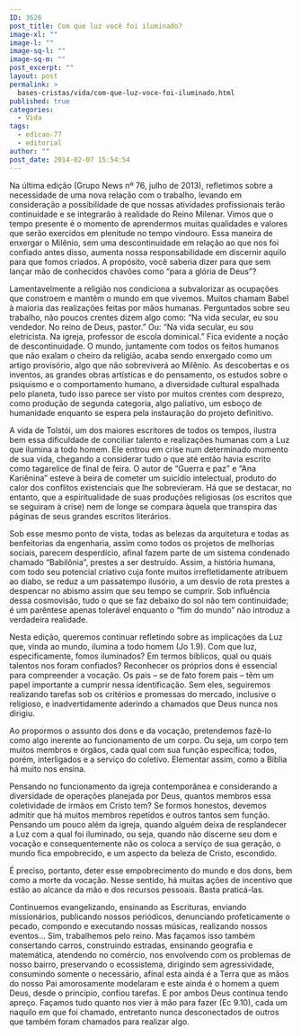 ```yaml
---
ID: 3626
post_title: Com que luz você foi iluminado?
image-xl: ""
image-l: ""
image-sq-l: ""
image-sq-m: ""
post_excerpt: ""
layout: post
permalink: >
  bases-cristas/vida/com-que-luz-voce-foi-iluminado.html
published: true
categories:
  - Vida
tags:
  - edicao-77
  - editorial
author: ""
post_date: 2014-02-07 15:54:54
---
```

Na última edição (Grupo News nº 76, julho de 2013), refletimos sobre a necessidade de uma nova relação com o trabalho, levando em consideração a possibilidade de que nossas atividades profissionais terão continuidade e se integrarão à realidade do Reino Milenar. Vimos que o tempo presente é o momento de aprendermos muitas qualidades e valores que serão exercidos em plenitude no tempo vindouro. Essa maneira de enxergar o Milênio, sem uma descontinuidade em relação ao que nos foi confiado antes disso, aumenta nossa responsabilidade em discernir aquilo para que fomos criados. A propósito, você saberia dizer para que sem lançar mão de conhecidos chavões como “para a glória de Deus”?

Lamentavelmente a religião nos condiciona a subvalorizar as ocupações que constroem e mantêm o mundo em que vivemos. Muitos chamam Babel à maioria das realizações feitas por mãos humanas. Perguntados sobre seu trabalho, não poucos crentes dizem algo como: “Na vida secular, eu sou vendedor. No reino de Deus, pastor.” Ou: “Na vida secular, eu sou eletricista. Na igreja, professor de escola dominical.” Fica evidente a noção de descontinuidade. O mundo, juntamente com todos os feitos humanos que não exalam o cheiro da religião, acaba sendo enxergado como um artigo provisório, algo que não sobreviverá ao Milênio. As descobertas e os inventos, as grandes obras artísticas e do pensamento, os estudos sobre o psiquismo e o comportamento humano, a diversidade cultural espalhada pelo planeta, tudo isso parece ser visto por muitos crentes com desprezo, como produção de segunda categoria, algo paliativo, um esboço de humanidade enquanto se espera pela instauração do projeto definitivo.

A vida de Tolstói, um dos maiores escritores de todos os tempos, ilustra bem essa dificuldade de conciliar talento e realizações humanas com a Luz que ilumina a todo homem. Ele entrou em crise num determinado momento de sua vida, chegando a considerar tudo o que até então havia escrito como tagarelice de final de feira. O autor de “Guerra e paz” e “Ana Kariênina” esteve à beira de cometer um suicídio intelectual, produto do calor dos conflitos existenciais que lhe sobrevieram. Há que se destacar, no entanto, que a espiritualidade de suas produções religiosas (os escritos que se seguiram à crise) nem de longe se compara àquela que transpira das páginas de seus grandes escritos literários.

Sob esse mesmo ponto de vista, todas as belezas da arquitetura e todas as benfeitorias da engenharia, assim como todos os projetos de melhorias sociais, parecem desperdício, afinal fazem parte de um sistema condenado chamado “Babilônia”, prestes a ser destruído. Assim, a história humana, com todo seu potencial criativo cuja fonte muitos irrefletidamente atribuem ao diabo, se reduz a um passatempo ilusório, a um desvio de rota prestes a despencar no abismo assim que seu tempo se cumprir. Sob influência dessa cosmovisão, tudo o que se faz debaixo do sol não tem continuidade; é um parêntese apenas tolerável enquanto o “fim do mundo” não introduz a verdadeira realidade.

Nesta edição, queremos continuar refletindo sobre as implicações da Luz que, vinda ao mundo, ilumina a todo homem (Jo 1.9). Com que luz, especificamente, fomos iluminados? Em termos bíblicos, qual ou quais talentos nos foram confiados? Reconhecer os próprios dons é essencial para compreender a vocação. Os pais – se de fato forem pais – têm um papel importante a cumprir nessa identificação. Sem eles, seguiremos realizando tarefas sob os critérios e promessas do mercado, inclusive o religioso, e inadvertidamente aderindo a chamados que Deus nunca nos dirigiu.

Ao propormos o assunto dos dons e da vocação, pretendemos fazê-lo como algo inerente ao funcionamento de um corpo. Ou seja, um corpo tem muitos membros e órgãos, cada qual com sua função específica; todos, porém, interligados e a serviço do coletivo. Elementar assim, como a Bíblia há muito nos ensina.

Pensando no funcionamento da igreja contemporânea e considerando a diversidade de operações planejada por Deus, quantos membros essa coletividade de irmãos em Cristo tem? Se formos honestos, devemos admitir que há muitos membros repetidos e outros tantos sem função. Pensando um pouco além da igreja, quando alguém deixa de resplandecer a Luz com a qual foi iluminado, ou seja, quando não discerne seu dom e vocação e consequentemente não os coloca a serviço de sua geração, o mundo fica empobrecido, e um aspecto da beleza de Cristo, escondido.

É preciso, portanto, deter esse empobrecimento do mundo e dos dons, bem como a morte da vocação. Nesse sentido, há muitas ações de incentivo que estão ao alcance da mão e dos recursos pessoais. Basta praticá-las.

Continuemos evangelizando, ensinando as Escrituras, enviando missionários, publicando nossos periódicos, denunciando profeticamente o pecado, compondo e executando nossas músicas, realizando nossos eventos... Sim, trabalhemos pelo reino. Mas façamos isso também consertando carros, construindo estradas, ensinando geografia e matemática, atendendo no comércio, nos envolvendo com os problemas de nosso bairro, preservando o ecossistema, dirigindo sem agressividade, consumindo somente o necessário, afinal esta ainda é a Terra que as mãos do nosso Pai amorosamente modelaram e este ainda é o homem a quem Deus, desde o princípio, confiou tarefas. E por ambos Deus continua tendo apreço. Façamos tudo quanto nos vier à mão para fazer (Ec 9.10), cada um naquilo em que foi chamado, entretanto nunca desconectados de outros que também foram chamados para realizar algo.
